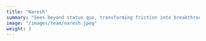 ```yaml
---
title: "Naresh"
summary: "Sees beyond status quo, transforming friction into breakthrough and reshaping medical future."
image: "/images/team/naresh.jpeg"
weight: 3
---
```

